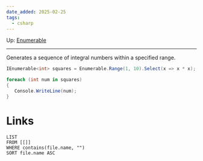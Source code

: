 ```yaml
---
date_added: 2025-02-25
tags:
  - csharp
---
```

Up: [Enumerable](Enumerable.md)
___
 Generates a sequence of integral numbers within a specified range.
 ```cs
IEnumerable<int> squares = Enumerable.Range(1, 10).Select(x => x * x);

foreach (int num in squares)
{
    Console.WriteLine(num);
}
```
# Links
```dataview
LIST
FROM [[]]
WHERE contains(file.name, "")
SORT file.name ASC
```
